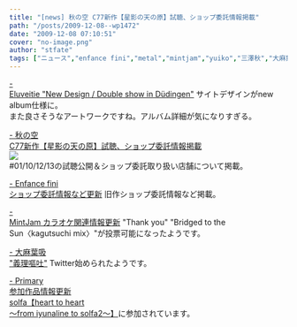 ```yaml
---
title: "[news] 秋の空 C77新作【星影の天の原】試聴、ショップ委託情報掲載"
path: "/posts/2009-12-08--wp1472"
date: "2009-12-08 07:10:51"
cover: "no-image.png"
author: "stfate"
tags: ["ニュース","enfance fini","metal","mintjam","yuiko","三澤秋","大麻葉吸"]
---
```


<style type="text/css">
<!--
p {white-space: pre-wrap};
-->
</style>

<a  href="http://www.eluveitie.ch/en/?view=news" target="_blank">- Eluveitie "New Design / Double show in Düdingen"</a>
サイトデザインがnew album仕様に。
また良さそうなアートワークですね。アルバム詳細が気になりすぎる。

<a  href="http://anraku.nothing.sh/akisora/" target="_blank">- 秋の空 C77新作【星影の天の原】試聴、ショップ委託情報掲載</a>
<a href="http://anraku.nothing.sh/akisora/2009amanohara/"><img src="http://anraku.nothing.sh/akisora/2009amanohara/img/bana_l.jpg"></a>
#01/10/12/13の試聴公開＆ショップ委託取り扱い店舗について掲載。

<a  href="http://enfini.yu-nagi.com/" target="_blank">- Enfance fini ショップ委託情報など更新</a>
旧作ショップ委託情報など掲載。

<a  href="http://www.mintjam.net/mj/index.html" target="_blank">- MintJam カラオケ関連情報更新</a>
"Thank you" "Bridged to the Sun〈kagutsuchi mix〉"が投票可能になったようです。

<a  href="http://www.human-bbq.com/" target="_blank">- 大麻葉吸 "義理嘔吐"</a>
Twitter始められたようです。

<a  href="http://primary-yuiko.com/" target="_blank">- Primary 参加作品情報更新</a>
<a href="http://www.solfa.asia/hearttoheart/">solfa【heart to heart ～from iyunaline to solfa2～】</a>に参加されています。